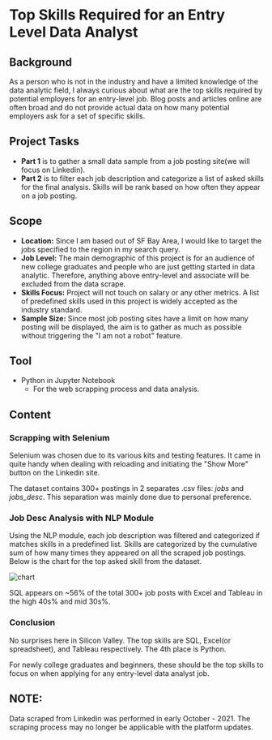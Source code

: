 # Top Skills Required for an Entry Level Data Analyst

## Background
As a person who is not in the industry and have a limited knowledge of the data analytic field, I always curious about what are the top skills required by potential employers for an entry-level job. Blog posts and articles online are often broad and do not provide actual data on how many potential employers ask for a set of specific skills. 

## Project Tasks
- __Part 1__ is to gather a small data sample from a job posting site(we will focus on Linkedin). 
- __Part 2__ is to filter each job description and categorize a list of asked skills for the final analysis. Skills will be rank based on how often they appear on a job posting. 

## Scope
- __Location:__ Since I am based out of SF Bay Area, I would like to target the jobs specified to the region in my search query. 
- __Job Level:__ The main demographic of this project is for an audience of new college graduates and people who are just getting started in data analytic. Therefore, anything above entry-level and associate will be excluded from the data scrape. 
- __Skills Focus:__ Project will not touch on salary or any other metrics. A list of predefined skills used in this project is widely accepted as the industry standard.
- __Sample Size:__ Since most job posting sites have a limit on how many posting will be displayed, the aim is to gather as much as possible without triggering the "I am not a robot" feature. 

## Tool
- Python in Jupyter Notebook
    - For the web scrapping process and data analysis. 

## Content

### Scrapping with Selenium
Selenium was chosen due to its various kits and testing features. It came in quite handy when dealing with reloading and initiating the "Show More" button on the Linkedin site. 

The dataset contains 300+ postings in 2 separates .csv files: _jobs_ and _jobs_desc_. This separation was mainly done due to personal preference. 

### Job Desc Analysis with NLP Module
Using the NLP module, each job description was filtered and categorized if matches skills in a predefined list. Skills are categorized by the cumulative sum of how many times they appeared on all the scraped job postings. Below is the chart for the top asked skill from the dataset. 

![chart](https://github.com/mbo0000/Portfolio/blob/main/DataAnalyticTopSkills/charts/top_tools?raw=true)

SQL appears on ~56% of the total 300+ job posts with Excel and Tableau in the high 40s% and mid 30s%.

### Conclusion
No surprises here in Silicon Valley. The top skills are SQL, Excel(or spreadsheet), and Tableau respectively. The 4th place is Python. 

For newly college graduates and beginners, these should be the top skills to focus on when applying for any entry-level data analyst job.

## NOTE:
Data scraped from Linkedin was performed in early October - 2021. The scraping process may no longer be applicable with the platform updates. 

